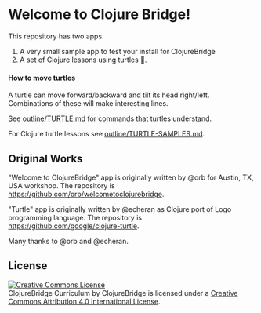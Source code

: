# Welcome to Clojure Bridge!

This repository has two apps.

1. A very small sample app to test your install for ClojureBridge
2. A set of Clojure lessons using turtles :turtle:.   

#### How to move turtles

A turtle can move forward/backward and tilt its head right/left.
Combinations of these will make interesting lines.

See [outline/TURTLE.md](outline/TURTLE.md) for commands that turtles
understand.

For Clojure turtle lessons see [outline/TURTLE-SAMPLES.md](outline/TURTLE-SAMPLES.md).


Original Works
--------------

"Welcome to ClojureBridge" app is originally written by @orb for
Austin, TX, USA workshop.
The repository is <https://github.com/orb/welcometoclojurebridge>.


"Turtle" app is originally written by @echeran as Clojure port of Logo
programming language.
The repository is <https://github.com/google/clojure-turtle>.


Many thanks to @orb and @echeran.


License
-------
<a rel="license"
href="http://creativecommons.org/licenses/by/4.0/deed.en_US"><img
alt="Creative Commons License" style="border-width:0"
src="http://i.creativecommons.org/l/by/4.0/88x31.png" /></a><br
/><span xmlns:dct="http://purl.org/dc/terms/"
href="http://purl.org/dc/dcmitype/Text" property="dct:title"
rel="dct:type">ClojureBridge Curriculum</span> by <span
xmlns:cc="http://creativecommons.org/ns#"
property="cc:attributionName">ClojureBridge</span> is licensed under a
<a rel="license"
href="http://creativecommons.org/licenses/by/4.0/deed.en_US">Creative
Commons Attribution 4.0 International License</a>.
